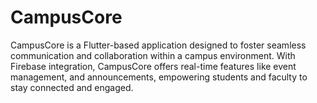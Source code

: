 # CampusCore
CampusCore is a Flutter-based application designed to foster seamless communication and collaboration within a campus environment. With Firebase integration, CampusCore offers real-time features like event management, and announcements, empowering students and faculty to stay connected and engaged.
